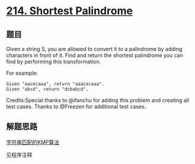 # [214. Shortest Palindrome](https://leetcode-cn.com/problems/shortest-palindrome/)

## 题目
Given a string S, you are allowed to convert it to a palindrome by adding characters in front of it. Find and return the shortest palindrome you can find by performing this transformation.

For example:
``` 
Given "aacecaaa", return "aaacecaaa".
Given "abcd", return "dcbabcd".
```

Credits:Special thanks to @ifanchu for adding this problem and creating all test cases. Thanks to @Freezen for additional test cases.

## 解题思路
[字符串匹配的KMP算法](http://www.ruanyifeng.com/blog/2013/05/Knuth%E2%80%93Morris%E2%80%93Pratt_algorithm.html)

见程序注释
